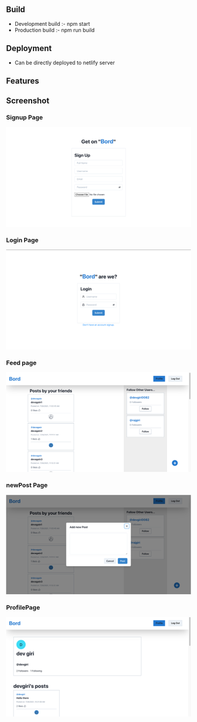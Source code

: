 ## Build

- Development build :- npm start
- Production build :- npm run build

## Deployment

- Can be directly deployed to netlify server

## Features

## Screenshot

### Signup Page

![signup](./screenshot/signup.png)

### Login Page

![login](./screenshot/login.png)

### Feed page

![Feed](./screenshot/Feed.png)

### newPost Page

![newPost](./screenshot/newPost.png)

### ProfilePage

![profile](./screenshot/profile.png)
